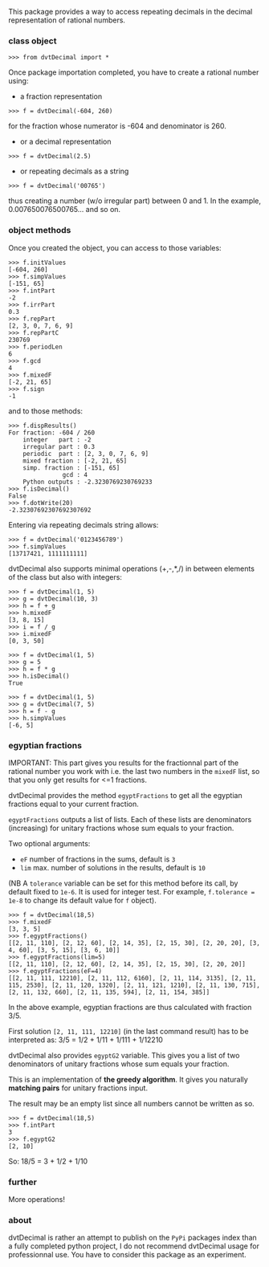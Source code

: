 This package provides a way to access repeating decimals in the
decimal representation of rational numbers.

### class object

``` python3
>>> from dvtDecimal import *

```


Once package importation completed, you have to create a rational
number using:

* a fraction representation


``` python3
>>> f = dvtDecimal(-604, 260)

```

for the fraction whose numerator is -604 and denominator is 260.


* or a decimal representation

``` python3
>>> f = dvtDecimal(2.5)

```

* or repeating decimals as a string

``` python3
>>> f = dvtDecimal('00765')

```

thus creating a number (w/o irregular part) between 0 and 1.
In the example, 0.007650076500765... and so on.


### object methods

Once you created the object, you can access to those variables:


``` python3
>>> f.initValues
[-604, 260]
>>> f.simpValues
[-151, 65]
>>> f.intPart
-2
>>> f.irrPart
0.3
>>> f.repPart
[2, 3, 0, 7, 6, 9]
>>> f.repPartC
230769
>>> f.periodLen
6
>>> f.gcd
4
>>> f.mixedF
[-2, 21, 65]
>>> f.sign
-1

```

and to those methods:


``` python3
>>> f.dispResults()
For fraction: -604 / 260
    integer   part : -2
    irregular part : 0.3
    periodic  part : [2, 3, 0, 7, 6, 9]
    mixed fraction : [-2, 21, 65]
    simp. fraction : [-151, 65]
               gcd : 4
    Python outputs : -2.3230769230769233
>>> f.isDecimal()
False
>>> f.dotWrite(20)
-2.32307692307692307692

```

Entering via repeating decimals string allows:

``` python3
>>> f = dvtDecimal('0123456789')
>>> f.simpValues
[13717421, 1111111111]

```


dvtDecimal also supports minimal operations (+,-,*,/) in between
elements of the class but also with integers:


``` python3
>>> f = dvtDecimal(1, 5)
>>> g = dvtDecimal(10, 3)
>>> h = f + g
>>> h.mixedF
[3, 8, 15]
>>> i = f / g
>>> i.mixedF
[0, 3, 50]

```

``` python3
>>> f = dvtDecimal(1, 5)
>>> g = 5
>>> h = f * g
>>> h.isDecimal()
True

```


``` python3
>>> f = dvtDecimal(1, 5)
>>> g = dvtDecimal(7, 5)
>>> h = f - g
>>> h.simpValues
[-6, 5]

```


### egyptian fractions

IMPORTANT: This part gives you results for the fractionnal part of
the rational number you work with i.e. the last two numbers in the
`mixedF` list, so that you only get results for <=1 fractions.


dvtDecimal provides the method `egyptFractions` to get all the
egyptian fractions equal to your current fraction.

`egyptFractions` outputs a list of lists. Each of these lists are
denominators (increasing) for unitary fractions whose sum equals to
your fraction.

Two optional arguments:
* `eF` number of fractions in the sums, default is `3`
* `lim` max. number of solutions in the results, default is `10`


(NB A `tolerance` variable can be set for this method before its
call, by default fixed to `1e-6`. It is used for integer test.  For
example, `f.tolerance = 1e-8` to change its default value for `f`
object).


``` python3
>>> f = dvtDecimal(18,5)
>>> f.mixedF
[3, 3, 5]
>>> f.egyptFractions()
[[2, 11, 110], [2, 12, 60], [2, 14, 35], [2, 15, 30], [2, 20, 20], [3, 4, 60], [3, 5, 15], [3, 6, 10]]
>>> f.egyptFractions(lim=5)
[[2, 11, 110], [2, 12, 60], [2, 14, 35], [2, 15, 30], [2, 20, 20]]
>>> f.egyptFractions(eF=4)
[[2, 11, 111, 12210], [2, 11, 112, 6160], [2, 11, 114, 3135], [2, 11, 115, 2530], [2, 11, 120, 1320], [2, 11, 121, 1210], [2, 11, 130, 715], [2, 11, 132, 660], [2, 11, 135, 594], [2, 11, 154, 385]]

```

In the above example, egyptian fractions are thus calculated with
fraction 3/5.

First solution `[2, 11, 111, 12210]` (in the last command result)
has to be interpreted as: 3/5 = 1/2 + 1/11 + 1/111 + 1/12210


dvtDecimal also provides `egyptG2` variable. This gives you a list
of two denominators of unitary fractions whose sum equals your
fraction.

This is an implementation of **the greedy algorithm**. It gives you
naturally **matching pairs** for unitary fractions input.

The result may be an empty list since all numbers cannot be written
as so.

``` python3
>>> f = dvtDecimal(18,5)
>>> f.intPart
3
>>> f.egyptG2
[2, 10]

```

So: 18/5 = 3 + 1/2 + 1/10


### further

More operations!


### about

dvtDecimal is rather an attempt to publish on the `PyPi` packages
index than a fully completed python project, I do not recommend
dvtDecimal usage for professionnal use. You have to consider this
package as an experiment.
